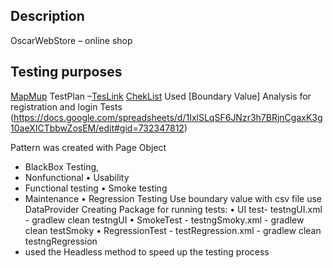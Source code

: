 ## Description
OscarWebStore – online shop


## Testing purposes
[MapMup](https://drive.google.com/drive/u/0/folders/1pPzM9JAmvl_LC7h4RV5ptxIn0TjS0eKj)
TestPlan –[TesLink](https://testlink.telran-edu.de/index.php?caller=login&viewer=)
[ChekList](https://docs.google.com/spreadsheets/d/1GUaHDGnAsFCef9aW8JTgas8C2H0aqQ9cuJbIkHAsahI/edit#gid=1064942698)
Used [Boundary Value] Analysis  for registration and login Tests (https://docs.google.com/spreadsheets/d/1IxlSLqSF6JNzr3h7BRjnCgaxK3g10aeXICTbbwZosEM/edit#gid=732347812)

Pattern was created with Page Object
- BlackBox Testing,
- Nonfunctional
  • Usability
- Functional testing
  • Smoke testing
- Maintenance
  • Regression Testing
Use boundary value with csv file use DataProvider
Creating Package for running tests:
  • UI test- testngUI.xml  - gradlew clean testngUI
  • SmokeTest - testngSmoky.xml  - gradlew clean testSmoky
  • RegressionTest - testRegression.xml - gradlew clean testngRegression
- used the Headless method to speed up the testing process
